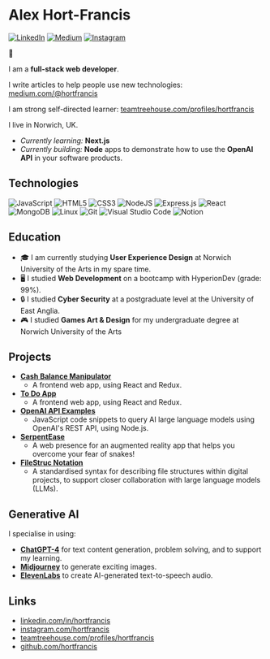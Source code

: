 # Alex Hort-Francis 

[![LinkedIn](https://img.shields.io/badge/linkedin-%230077B5.svg?style=for-the-badge&logo=linkedin&logoColor=white)](https://www.linkedin.com/in/hortfrancis) [![Medium](https://img.shields.io/badge/Medium-12100E?style=for-the-badge&logo=medium&logoColor=white)](https://medium.com/@hortfrancis) [![Instagram](https://img.shields.io/badge/Instagram-%23E4405F.svg?style=for-the-badge&logo=Instagram&logoColor=white)](https://www.instagram.com/hortfrancis/) 

👋

I am a **full-stack web developer**. 

I write articles to help people use new technologies: [medium.com/@hortfrancis](https://medium.com/@hortfrancis)

I am strong self-directed learner: [teamtreehouse.com/profiles/hortfrancis](https://teamtreehouse.com/profiles/hortfrancis)

I live in Norwich, UK. 

- _Currently learning:_ **Next.js**
- _Currently building:_ **Node** apps to demonstrate how to use the **OpenAI API** in your software products. 

## Technologies
![JavaScript](https://img.shields.io/badge/javascript-%23323330.svg?style=for-the-badge&logo=javascript&logoColor=%23F7DF1E)
![HTML5](https://img.shields.io/badge/html5-%23E34F26.svg?style=for-the-badge&logo=html5&logoColor=white)
![CSS3](https://img.shields.io/badge/css3-%231572B6.svg?style=for-the-badge&logo=css3&logoColor=white) 
![NodeJS](https://img.shields.io/badge/node.js-6DA55F?style=for-the-badge&logo=node.js&logoColor=white)
![Express.js](https://img.shields.io/badge/express.js-%23404d59.svg?style=for-the-badge&logo=express&logoColor=%2361DAFB)
![React](https://img.shields.io/badge/react-%2320232a.svg?style=for-the-badge&logo=react&logoColor=%2361DAFB)
![MongoDB](https://img.shields.io/badge/MongoDB-%234ea94b.svg?style=for-the-badge&logo=mongodb&logoColor=white)
![Linux](https://img.shields.io/badge/Linux-FCC624?style=for-the-badge&logo=linux&logoColor=black)
![Git](https://img.shields.io/badge/git-%23F05033.svg?style=for-the-badge&logo=git&logoColor=white)
![Visual Studio Code](https://img.shields.io/badge/Visual%20Studio%20Code-0078d7.svg?style=for-the-badge&logo=visual-studio-code&logoColor=white)
![Notion](https://img.shields.io/badge/Notion-%23000000.svg?style=for-the-badge&logo=notion&logoColor=white)

## Education
- 🎓 I am currently studying **User Experience Design** at Norwich University of the Arts in my spare time. 
- 🖥 I studied **Web Development** on a bootcamp with HyperionDev (grade: 99%).  
- 🔒 I studied **Cyber Security** at a postgraduate level at the University of East Anglia. 
- 🎮 I studied **Games Art & Design** for my undergraduate degree at Norwich University of the Arts

## Projects 
- [**Cash Balance Manipulator**](https://github.com/hortfrancis/cash-balance-manipulator)
  - A frontend web app, using React and Redux. 
- [**To Do App**](https://github.com/hortfrancis/to-do-app)
  - A frontend web app, using React and Redux.
- [**OpenAI API Examples**](https://github.com/hortfrancis/openai-api-examples)
  - JavaScript code snippets to query AI large language models using OpenAI's REST API, using Node.js.  
- [**SerpentEase**](https://github.com/hortfrancis/serpentease)
  - A web presence for an augmented reality app that helps you overcome your fear of snakes!
- [**FileStruc Notation**](https://github.com/hortfrancis/filestruc)
  - A standardised syntax for describing file structures within digital projects, to support closer collaboration with large language models (LLMs). 

## Generative AI 
I specialise in using: 
- [**ChatGPT-4**](https://openai.com/blog/chatgpt) for text content generation, problem solving, and to support my learning.  
- [**Midjourney**](https://www.midjourney.com/home/) to generate exciting images. 
- [**ElevenLabs**](https://beta.elevenlabs.io/) to create AI-generated text-to-speech audio. 

## Links
- [linkedin.com/in/hortfrancis](https://www.linkedin.com/in/hortfrancis/) 
- [instagram.com/hortfrancis](https://www.instagram.com/hortfrancis/)
- [teamtreehouse.com/profiles/hortfrancis](https://teamtreehouse.com/profiles/hortfrancis)
- [github.com/hortfrancis](https://github.com/hortfrancis)

